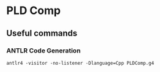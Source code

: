 # PLD Comp

## Useful commands

### ANTLR Code Generation

```
antlr4 -visitor -no-listener -Dlanguage=Cpp PLDComp.g4
```